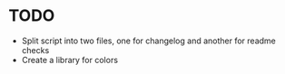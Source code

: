# TODO

- Split script into two files, one for changelog and another for readme checks
- Create a library for colors
